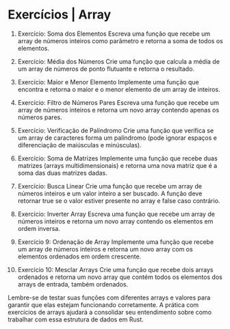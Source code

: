 # Exercícios | Array

1. Exercício: Soma dos Elementos
Escreva uma função que recebe um array de números inteiros como parâmetro e retorna a soma de todos os elementos.

2. Exercício: Média dos Números
Crie uma função que calcula a média de um array de números de ponto flutuante e retorna o resultado.

3. Exercício: Maior e Menor Elemento
Implemente uma função que encontra e retorna o maior e o menor elemento de um array de inteiros.

4. Exercício: Filtro de Números Pares
Escreva uma função que recebe um array de números inteiros e retorna um novo array contendo apenas os números pares.

5. Exercício: Verificação de Palíndromo
Crie uma função que verifica se um array de caracteres forma um palíndromo (pode ignorar espaços e diferenciação de maiúsculas e minúsculas).

6. Exercício: Soma de Matrizes
Implemente uma função que recebe duas matrizes (arrays multidimensionais) e retorna uma nova matriz que é a soma das duas matrizes dadas.

7. Exercício: Busca Linear
Crie uma função que recebe um array de números inteiros e um valor inteiro a ser buscado. A função deve retornar true se o valor estiver presente no array e false caso contrário.

8. Exercício: Inverter Array
Escreva uma função que recebe um array de números inteiros e retorna um novo array contendo os elementos em ordem inversa.

9. Exercício 9: Ordenação de Array
Implemente uma função que recebe um array de números inteiros e retorna um novo array com os elementos ordenados em ordem crescente.

10. Exercício 10: Mesclar Arrays
Crie uma função que recebe dois arrays ordenados e retorna um novo array que contém todos os elementos dos arrays de entrada, também ordenados.

Lembre-se de testar suas funções com diferentes arrays e valores para garantir que elas estejam funcionando corretamente. A prática com exercícios de arrays ajudará a consolidar seu entendimento sobre como trabalhar com essa estrutura de dados em Rust.